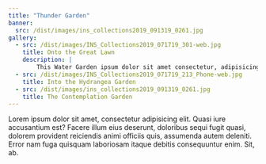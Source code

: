 ```yaml
---
title: "Thunder Garden"
banner:
  src: /dist/images/ins_collections2019_091319_0261.jpg
gallery:
  - src: /dist/images/INS_Collections2019_071719_301-web.jpg
    title: Onto the Great Lawn
    description: | 
        This Water Garden ipsum dolor sit amet consectetur, adipisicing elit.
  - src: /dist/images/INS_Collections2019_071719_213_Phone-web.jpg
    title: Into the Hydrangea Garden
  - src: /dist/images/ins_collections2019_091319_0261.jpg
    title: The Contemplation Garden
---
```


Lorem ipsum dolor sit amet, consectetur adipisicing elit. Quasi iure accusantium est? Facere illum eius deserunt, doloribus sequi fugit quasi, dolorem provident reiciendis animi officiis quis, assumenda autem deleniti. Error nam fuga quisquam laboriosam itaque debitis consequuntur enim. Sit, ab.